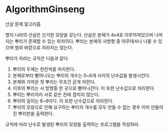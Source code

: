 # AlgorithmGinseng
산삼 문제 알고리즘

 명지 나라의 산삼은 신기한 모양을 갖는다. 산삼은 본체가 4x4로 이루어져있으며 나머지는 뿌리가 존재할 수 있는 위치이다. 뿌리는 본체의 사방향 중 아무데서나 나올 수 있으며 범위 바깥으로 자라지는 않는다.

 뿌리가 자라는 규칙은 다음과 같다.

1. 뿌리의 두께는 한칸씩을 차지한다.
2. 본체로부터 뻗어나오는 뿌리의 개수는 0~6개 사이의 난수값을 발생시킨다.
3. 본체와 가까운 첫 뿌리는 무조건 곧게 자란다.
4. 이후의 뿌리는 사 방향중 한 곳으로 뻗어나간다. 이 또한 난수값으로 처리한다.
5. 뿌리는 뿌리끼리 서로 같은 칸에 겹치지 않는다.
6. 뿌리의 길이는 6~9이다. 이 또한 난수값으로 처리한다.
7. 뿌리의 모양으로 인해 요구하는 뿌리의 개수를 모두 만들 수 없는 경우 이미 만들어진 뿌리만을 출력한다.
 
규칙에 따라 난수로 발생된 뿌리의 모양을 출력하는 프로그램을 작성하라.
